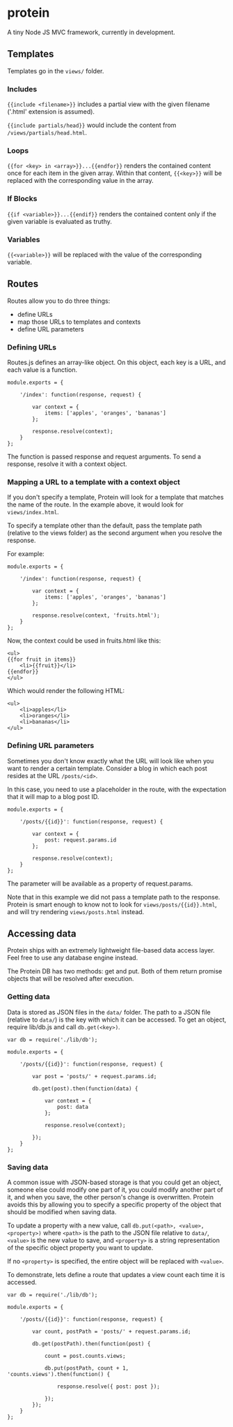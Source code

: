 # protein

A tiny Node JS MVC framework, currently in development. 

## Templates

Templates go in the `views/` folder.

### Includes

`{{include <filename>}}` includes a partial view with the given filename ('.html' extension is assumed). 

`{{include partials/head}}` would include the content from `/views/partials/head.html`.

### Loops

`{{for <key> in <array>}}...{{endfor}}` renders the contained content once for each item in the given array. Within that content, `{{<key>}}` will be replaced with the corresponding value in the array.

### If Blocks

`{{if <variable>}}...{{endif}}` renders the contained content only if the given variable is evaluated as truthy.

### Variables

`{{<variable>}}` will be replaced with the value of the corresponding variable.

## Routes

Routes allow you to do three things:
* define URLs
* map those URLs to templates and contexts
* define URL parameters

### Defining URLs

Routes.js defines an array-like object. On this object, each key is a URL, and each value is a function. 

```
module.exports = {

    '/index': function(response, request) {

    	var context = {
    		items: ['apples', 'oranges', 'bananas']
    	};

        response.resolve(context);
    }
};

```

The function is passed response and request arguments. To send a response, resolve it with a context object.

### Mapping a URL to a template with a context object

If you don't specify a template, Protein will look for a template that matches the name of the route. In the example above, it would look for `views/index.html`. 

To specify a template other than the default, pass the template path (relative to the views folder) as the second argument when you resolve the response.

For example:

```
module.exports = {

    '/index': function(response, request) {

    	var context = {
    		items: ['apples', 'oranges', 'bananas']
    	};

        response.resolve(context, 'fruits.html');
    }
};

```

Now, the context could be used in fruits.html like this:

```
<ul>
{{for fruit in items}}
	<li>{{fruit}}</li>
{{endfor}}
</ul>
```

Which would render the following HTML:
```
<ul>
	<li>apples</li>
	<li>oranges</li>
	<li>bananas</li>
</ul>
```

### Defining URL parameters

Sometimes you don't know exactly what the URL will look like when you want to render a certain template. Consider a blog in which each post resides at the URL `/posts/<id>`.

In this case, you need to use a placeholder in the route, with the expectation that it will map to a blog post ID. 

```
module.exports = {

    '/posts/{{id}}': function(response, request) {

    	var context = {
    		post: request.params.id
    	};

        response.resolve(context);
    }
};

```

The parameter will be available as a property of request.params. 

Note that in this example we did not pass a template path to the response. Protein is smart enough to know not to look for `views/posts/{{id}}.html`, and will try rendering `views/posts.html` instead.

## Accessing data

Protein ships with an extremely lightweight file-based data access layer. Feel free to use any database engine instead.

The Protein DB has two methods: get and put. Both of them return promise objects that will be resolved after execution.

### Getting data

Data is stored as JSON files in the `data/` folder. The path to a JSON file (relative to `data/`) is the key with which it can be accessed. To get an object, require lib/db.js and call `db.get(<key>)`.

```
var db = require('./lib/db');

module.exports = {

    '/posts/{{id}}': function(response, request) {

    	var post = 'posts/' + request.params.id;

    	db.get(post).then(function(data) {

	    	var context = {
	    		post: data
	    	};

	        response.resolve(context);

        });
    }
};

```

### Saving data

A common issue with JSON-based storage is that you could get an object, someone else could modify one part of it, you could modify another part of it, and when you save, the other person's change is overwritten. Protein avoids this by allowing you to specify a specific property of the object that should be modified when saving data.

To update a property with a new value, call `db.put(<path>, <value>, <property>)` where `<path>` is the path to the JSON file relative to `data/`, `<value>` is the new value to save, and `<property>` is a string representation of the specific object property you want to update.

If no `<property>` is specified, the entire object will be replaced with `<value>`.

To demonstrate, lets define a route that updates a view count each time it is accessed.

```
var db = require('./lib/db');

module.exports = {

    '/posts/{{id}}': function(response, request) {

    	var count, postPath = 'posts/' + request.params.id;

    	db.get(postPath).then(function(post) {

    		count = post.counts.views;

	    	db.put(postPath, count + 1, 'counts.views').then(function() {

		        response.resolve({ post: post });

	    	});
	    });
    }
};

```